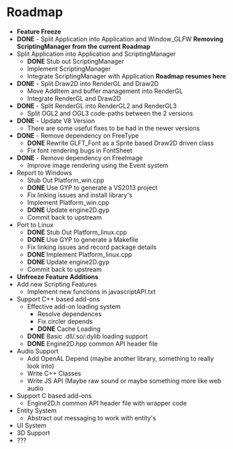 # Roadmap

- **Feature Freeze**
- **DONE** - Split Application into Application and Window_GLFW
**Removing ScriptingManager from the current Roadmap**
- Split Application into Application and ScriptingManager
	- **DONE** Stub out ScriptingManager
	- Implement ScriptingManager
	- Integrate ScriptingManager with Application
**Roadmap resumes here**
- **DONE** - Split Draw2D into RenderGL and Draw2D
	- Move AddItem and buffer management into RenderGL
	- Integrate RenderGL and Draw2D
- **DONE** - Split RenderGL into RenderGL2 and RenderGL3
	- Split OGL2 and OGL3 code-paths between the 2 versions
- **DONE** - Update V8 Version
	- There are some useful fixes to be had in the newer versions
- **DONE** - Remove dependency on FreeType
	- **DONE** Rewrite GLFT_Font as a Sprite based Draw2D driven class
	- Fix font rendering bugs in FontSheet
- **DONE** - Remove dependency on FreeImage
	- Improve image rendering using the Event system
- Report to Windows
	- Stub Out Platform_win.cpp
	- **DONE** Use GYP to generate a VS2013 project
	- Fix linking issues and install library's
	- Implement Platform_win.cpp
	- **DONE** Update engine2D.gyp
	- Commit back to upstream
- Port to Linux
	- **DONE** Stub Out Platform_linux.cpp
	- **DONE** Use GYP to generate a Makefile
	- Fix linking issues and record package details
	- **DONE** Implement Platform_linux.cpp
	- **DONE** Update engine2D.gyp
	- Commit back to upstream
- **Unfreeze Feature Additions**
- Add new Scripting Features
	- Implement new functions in javascriptAPI.txt
- Support C++ based add-ons
	- Effective add-on loading system
		- Resolve dependences
		- Fix circler depends
		- **DONE** Cache Loading
	- **DONE** Basic .dll/.so/.dylib loading support
	- **DONE** Engine2D.hpp common API header file
- Audio Support
	- Add OpenAL Depend (maybe another library, something to really look into)
	- Write C++ Classes
	- Write JS API (Maybe raw sound or maybe something more like web audio
- Support C based add-ons
	- Engine2D.h common API header file with wrapper code
- Entity System
	- Abstract out messaging to work with entity's
- UI System
- 3D Support
- ???
